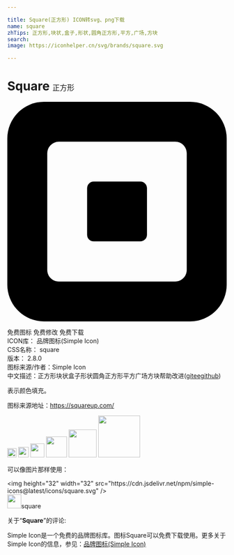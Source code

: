 ```yaml
---

title: Square(正方形) ICON转svg、png下载
name: square
zhTips: 正方形,块状,盒子,形状,圆角正方形,平方,广场,方块
search: 
image: https://iconhelper.cn/svg/brands/square.svg

---
```


# Square  <small style="font-size: 60%;font-weight: 100">正方形</small>

<div id="svg" class="svg-wrap">
<svg role="img" xmlns="http://www.w3.org/2000/svg" viewBox="0 0 24 24"><title>Square icon</title><path d="M4.01 0A4.01 4.01 0 000 4.01v15.98c0 2.21 1.8 4 4.01 4.01h15.98C22.2 24 24 22.2 24 19.99V4A4.01 4.01 0 0019.99 0H4zm1.62 4.36h12.74c.7 0 1.26.57 1.26 1.27v12.74c0 .7-.56 1.27-1.26 1.27H5.63c-.7 0-1.26-.57-1.26-1.27V5.63a1.27 1.27 0 011.26-1.27zm3.83 4.35a.73.73 0 00-.73.73v5.09c0 .4.32.72.72.72h5.1a.73.73 0 00.73-.72V9.44a.73.73 0 00-.73-.73h-5.1Z"/></svg>
</div>
<detail full-name='square'></detail>

<div class="detail-page">
<p>
<span><span class="badge-success badge">免费图标</span> <span class="badge-success badge">免费修改</span>  <span class="badge-success badge">免费下载</span> </span>
<br/>
<span>
ICON库：
<span class="badge-secondary badge">品牌图标(Simple Icon)</span> 
</span>
<br/>
<span>
CSS名称：
<span class="badge-secondary badge">square</span> 
</span>

<br/>
<span>
版本：
<span class="badge-secondary badge">2.8.0</span> 
</span>
<br/>
<span>图标来源/作者：<span class="badge-light badge">Simple Icon</span></span> 
<br/>
<span class="zh-detail">中文描述：<span class="badge-primary badge">正方形</span><span class="badge-primary badge">块状</span><span class="badge-primary badge">盒子</span><span class="badge-primary badge">形状</span><span class="badge-primary badge">圆角正方形</span><span class="badge-primary badge">平方</span><span class="badge-primary badge">广场</span><span class="badge-primary badge">方块</span><span class="help-link"><span>帮助改进</span>(<a href="https://gitee.com/liuwave/icon-helper/edit/master/json/brands/square.json" target="_blank" rel="noopener noreferrer">gitee</a><a href="https://github.com/liuwave/icon-helper/edit/master/json/brands/square.json" target="_blank" rel="noopener noreferrer">github</a></span>)</span><br/>
</p>
</div><div class="description description alert alert-light"><p>表示颜色填充。</p><p>图标来源地址：<a href="https://squareup.com/" target="_blank" rel="noopener noreferrer">https://squareup.com/</a></p></div>
<div class="alert alert-dark">
<img height="21" width="21" src="https://cdn.jsdelivr.net/npm/simple-icons@latest/icons/square.svg" />
<img height="24" width="24" src="https://cdn.jsdelivr.net/npm/simple-icons@latest/icons/square.svg" />
<img height="32" width="32" src="https://cdn.jsdelivr.net/npm/simple-icons@latest/icons/square.svg" />
<img height="48" width="48" src="https://cdn.jsdelivr.net/npm/simple-icons@latest/icons/square.svg" />
<img height="64" width="64" src="https://cdn.jsdelivr.net/npm/simple-icons@latest/icons/square.svg" />
<img height="96" width="96" src="https://cdn.jsdelivr.net/npm/simple-icons@latest/icons/square.svg" />

</div>
<div>
  <p>可以像图片那样使用：    
  </p>
  <div class="alert alert-primary" style="font-size: 14px">
    &lt;img height="32" width="32" src="https://cdn.jsdelivr.net/npm/simple-icons@latest/icons/square.svg" /&gt;
    <copy-btn content='<img height="32" width="32" src="https://cdn.jsdelivr.net/npm/simple-icons@latest/icons/square.svg" />'></copy-btn>
  </div>
  <div class="alert alert-secondary">
    <img height="32" width="32" src="https://cdn.jsdelivr.net/npm/simple-icons@latest/icons/square.svg" />square
    <copy-btn content="square" btn-title="复制图标名称"></copy-btn>
  </div>
</div>
<div class="icon-detail__container">
<p>关于“<b>Square</b>”的评论:</p>
</div>
<Vssue title="关于“Square”的评论" />
<div><p>Simple Icon是一个免费的品牌图标库。图标Square可以免费下载使用。更多关于  Simple Icon的信息，参见：<a target="_blank" href="https://iconhelper.cn/brands.html">品牌图标(Simple Icon)</a>
</p></div>
